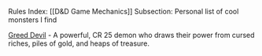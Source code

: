 Rules Index: [[D&D Game Mechanics]]
Subsection: Personal list of cool monsters I find

[Greed Devil](https://www.5esrd.com/database/creature/the-archdevil-of-greed-3pp/) - A powerful, CR 25 demon who draws their power from cursed riches, piles of gold, and heaps of treasure.


